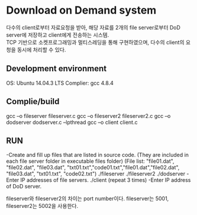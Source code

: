 # Download on Demand system
다수의 client로부터 자료요청을 받아, 해당 자료를 2개의 file server로부터 DoD server에 저장하고 client에게 전송하는 시스템.
<br>TCP 기반으로 소켓프로그래밍과 멀티스레딩을 통해 구현하였으며, 다수의 client의 요청을 동시에 처리할 수 있다. 

## Development environment
OS: Ubuntu 14.04.3 LTS
Complier: gcc 4.8.4

## Complie/build 
gcc –o fileserver fileserver.c
gcc –o fileserver2 fileserver2.c
gcc –o dodserver dodserver.c –lpthread
gcc –o client client.c

## RUN
-Create and fill up files that are listed in source code. (They are included in each file server folder in executable files folder)
(File list: "file01.dat", "file02.dat", "file03.dat", "txt01.txt","code01.txt","file01.dat","file02.dat",
"file03.dat", "txt01.txt", "code02.txt")
./fileserver
./fileserver2
./dodserver
-Enter IP addresses of file servers.
./client (repeat 3 times)
-Enter IP address of DoD server.

fileserver와 fileserver2의 차이는 port number이다. fileserver는 5001, fileserver2는 5002을 사용한다.
